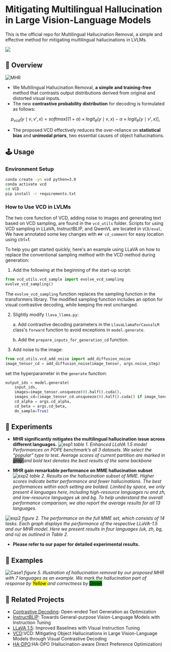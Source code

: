
# Mitigating Multilingual Hallucination in Large Vision-Language Models
This is the official repo for Multilingual Hallucination Removal, a simple and effective method for mitigating multilingual hallucinations in LVLMs.

<div style='display:flex; gap: 0.25rem; '>
<a href='LICENCE'><img src='https://img.shields.io/badge/License-Apache 2.0-g.svg'></a>
</div>


## 🎯 Overview
![MHR](figs/main.jpg)
- We Multilingual Hallucination Removal, **a simple and training-free** method that contrasts output distributions derived from original and distorted visual inputs.
- The new **contrastive probability distribution** for decoding is formulated as follows:
```math
p_{vcd}(y \mid v, v', x) = softmax[ (1+\alpha)\times logit_\theta (y \mid v, x) - \alpha \times logit_\theta(y \mid v', x)],
```
- The proposed VCD effectively reduces the over-reliance on **statistical bias** and **unimodal priors**, two essential causes of object hallucinations.


## 🕹️ Usage
### Environment Setup
```bash
conda create -yn vcd python=3.9
conda activate vcd
cd VCD
pip install -r requirements.txt
```

### How to Use VCD in LVLMs

The two core function of VCD, adding noise to images and generating text based on VCD sampling, are found in the `vcd_utils` folder. Scripts for using VCD sampling in LLaVA, InstructBLIP, and QwenVL are located in `VCD/eval`. We have annotated some key changes with `## cd_comment` for easy location using ctrl+f.

To help you get started quickly, here's an example using LLaVA on how to replace the conventional sampling method with the VCD method during generation:
1. Add the following at the beginning of the start-up script:
```python
from vcd_utils.vcd_sample import evolve_vcd_sampling
evolve_vcd_sampling()
```
The `evolve_vcd_sampling` function replaces the sampling function in the transformers library. The modified sampling function includes an option for visual contrastive decoding, while keeping the rest unchanged.

2. Slightly modify `llava_llama.py`:

   a. Add contrastive decoding parameters in the `LlavaLlamaForCausalLM` class's `forward` function to avoid exceptions in `model.generate`.
   
   b. Add the `prepare_inputs_for_generation_cd` function.

3. Add noise to the image:
```python
from vcd_utils.vcd_add_noise import add_diffusion_noise
image_tensor_cd = add_diffusion_noise(image_tensor, args.noise_step)
```
set the hyperparameter in the `generate` function:
```python
output_ids = model.generate(
    input_ids,
    images=image_tensor.unsqueeze(0).half().cuda(),
    images_cd=(image_tensor_cd.unsqueeze(0).half().cuda() if image_tensor_cd is not None else None),
    cd_alpha = args.cd_alpha,
    cd_beta = args.cd_beta,
    do_sample=True)
```

## 🏅 Experiments
- **MHR significantly mitigates the multilingual hallucination issue across different languages.**
![exp1](figs/pope_res.jpg)
*table 1. Enhanced LLaVA 1.5 model Performances on POPE benchmark’s all 3 datasets. We select the “popular" type to test.
Average scores of current partition are marked in <mark style="background-color: gray"> gray </mark> and bold text denotes the best results of the same backbone*

- **MHR gain remarkable performance on MME hallucination subset**
![exp2](figs/mme_res.jpg)
*table 2. Results on the hallucination subset of MME. Higher scores indicate better performance and fewer hallucinations. The
best performances within each setting are bolded. Limited by space, we only present 4 languages here, including high-resource
languages ru and zh, and low-resource languages uk and bg. To help understand the overall performance comparison, we also
report the average results for all 13 languages.*

![exp2](figs/mme_res.jpg)
*figure 2. The performance on the full MME set, which consists of 14 tasks. Each graph displays the performance of the
respective LLaVA-1.5 and our MHR model. Here we present results in four languages (uk, zh, bg, and ru) as outlined in Table 2.*

- **Please refer to our paper for detailed experimental results.**



## 📌 Examples
![Case1](figs/qualitive.jpg)
*figure 5. Illustration of hallucination removal by our proposed MHR with 7 languages as an example. We mark the hallucination part of response by <mark style="background-color: yellow"> Yellow </mark> and correctness by <mark style="background-color: green"> Green </mark>*




## 📝 Related Projects
- [Contrastive Decoding](https://github.com/XiangLi1999/ContrastiveDecoding): Open-ended Text Generation as Optimization
- [InstructBLIP](https://github.com/salesforce/LAVIS/tree/main/projects/instructblip): Towards General-purpose Vision-Language Models with Instruction Tuning
- [LLaVA 1.5](https://github.com/haotian-liu/LLaVA): Improved Baselines with Visual Instruction Tuning
- [VCD](https://github.com/DAMO-NLP-SG/VCD):VCD: Mitigating Object Hallucinations in Large Vision-Language Models through Visual Contrastive Decoding
- [HA-DPO](https://github.com/opendatalab/HA-DPO):HA-DPO (Hallucination-aware Direct Preference Optimization) 
